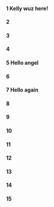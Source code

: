 #### 1 Kelly wuz here!
#### 2
#### 3
#### 4
#### 5 Hello angel
#### 6
#### 7 Hello again
#### 8
#### 9
#### 10
#### 11
#### 12
#### 13
#### 14
#### 15